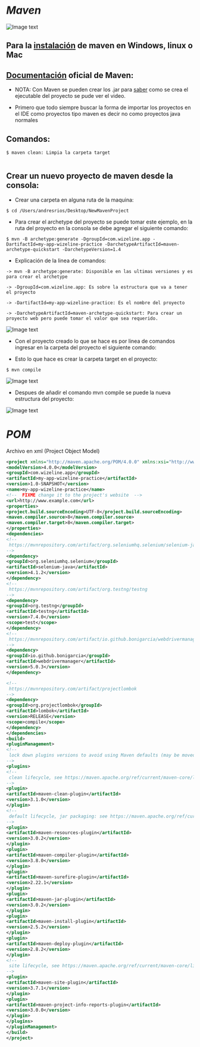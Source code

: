 # _Maven_

![Image text](https://github.com/andres4715-gif/importanDocuments/blob/master/imagenes/apache_maven_l5hy2n.png)

## Para la [instalación](https://www.youtube.com/watch?v=biBOXvSNaXg&list=PLvimn1Ins-40atMWQkxD8r8pRyPLAU0iQ&index=2) de maven en Windows, linux o Mac

## [Documentación](https://maven.apache.org/guides/getting-started/index.html) oficial de Maven:

- NOTA: Con Maven se pueden crear los .jar para [saber](https://www.youtube.com/watch?v=4OhwsOxYJWc&list=PLvimn1Ins-40atMWQkxD8r8pRyPLAU0iQ&index=3) como se crea el ejecutable del proyecto se pude ver el video.

- Primero que todo siempre buscar la forma de importar los proyectos en el IDE como proyectos tipo maven es decir no como proyectos java normales

## Comandos:

```shell
$ maven clean: Limpia la carpeta target


```

## Crear un nuevo proyecto de maven desde la consola:

- Crear una carpeta en alguna ruta de la maquina:

```shell
$ cd /Users/andresrios/Desktop/NewMavenProject
```

- Para crear el archetype del proyecto se puede tomar este ejemplo, en la ruta del proyecto en la consola se debe agregar el siguiente comando:

```shell
$ mvn -B archetype:generate -DgroupId=com.wizeline.app -DartifactId=my-app-wizeline-practice -DarchetypeArtifactId=maven-archetype-quickstart -DarchetypeVersion=1.4
```

- Explicación de la linea de comandos:

```shell
-> mvn -B archetype:generate: Disponible en las ultimas versiones y es para crear el archetype

-> -DgroupId=com.wizeline.app: Es sobre la estructura que va a tener el proyecto

-> -DartifactId=my-app-wizeline-practice: Es el nombre del proyecto

-> -DarchetypeArtifactId=maven-archetype-quickstart: Para crear un proyecto web pero puede tomar el valor que sea requerido.
```

![Image text](https://github.com/andres4715-gif/importanDocuments/blob/master/imagenes/Screen%20Shot%202022-03-16%20at%2012.10.23%20PM.png)

- Con el proyecto creado lo que se hace es por linea de comandos ingresar en la carpeta del proyecto el siguiente comando:

- Esto lo que hace es crear la carpeta target en el proyecto:

```shell
$ mvn compile
```

![Image text](https://github.com/andres4715-gif/importanDocuments/blob/master/imagenes/Screen%20Shot%202022-03-16%20at%2012.14.50%20PM.png)

- Despues de añadir el comando mvn compile se puede la nueva estructura del proyecto:

![Image text](https://github.com/andres4715-gif/importanDocuments/blob/master/imagenes/Screen%20Shot%202022-03-16%20at%2012.19.19%20PM.png)

# _POM_

Archivo en xml (Project Object Model)

```xml
<project xmlns="http://maven.apache.org/POM/4.0.0" xmlns:xsi="http://www.w3.org/2001/XMLSchema-instance" xsi:schemaLocation="http://maven.apache.org/POM/4.0.0 http://maven.apache.org/xsd/maven-4.0.0.xsd">
<modelVersion>4.0.0</modelVersion>
<groupId>com.wizeline.app</groupId>
<artifactId>my-app-wizeline-practice</artifactId>
<version>1.0-SNAPSHOT</version>
<name>my-app-wizeline-practice</name>
<!--  FIXME change it to the project's website  -->
<url>http://www.example.com</url>
<properties>
<project.build.sourceEncoding>UTF-8</project.build.sourceEncoding>
<maven.compiler.source>8</maven.compiler.source>
<maven.compiler.target>8</maven.compiler.target>
</properties>
<dependencies>
<!--
 https://mvnrepository.com/artifact/org.seleniumhq.selenium/selenium-java
-->
<dependency>
<groupId>org.seleniumhq.selenium</groupId>
<artifactId>selenium-java</artifactId>
<version>4.1.2</version>
</dependency>
<!--
 https://mvnrepository.com/artifact/org.testng/testng
-->
<dependency>
<groupId>org.testng</groupId>
<artifactId>testng</artifactId>
<version>7.4.0</version>
<scope>test</scope>
</dependency>
<!--
 https://mvnrepository.com/artifact/io.github.bonigarcia/webdrivermanager
-->
<dependency>
<groupId>io.github.bonigarcia</groupId>
<artifactId>webdrivermanager</artifactId>
<version>5.0.3</version>
</dependency>

<!--
 https://mvnrepository.com/artifact/projectlombok
-->
<dependency>
<groupId>org.projectlombok</groupId>
<artifactId>lombok</artifactId>
<version>RELEASE</version>
<scope>compile</scope>
</dependency>
</dependencies>
<build>
<pluginManagement>
<!--
 lock down plugins versions to avoid using Maven defaults (may be moved to parent pom)
-->
<plugins>
<!--
 clean lifecycle, see https://maven.apache.org/ref/current/maven-core/lifecycles.html#clean_Lifecycle
-->
<plugin>
<artifactId>maven-clean-plugin</artifactId>
<version>3.1.0</version>
</plugin>
<!--
 default lifecycle, jar packaging: see https://maven.apache.org/ref/current/maven-core/default-bindings.html#Plugin_bindings_for_jar_packaging
-->
<plugin>
<artifactId>maven-resources-plugin</artifactId>
<version>3.0.2</version>
</plugin>
<plugin>
<artifactId>maven-compiler-plugin</artifactId>
<version>3.8.0</version>
</plugin>
<plugin>
<artifactId>maven-surefire-plugin</artifactId>
<version>2.22.1</version>
</plugin>
<plugin>
<artifactId>maven-jar-plugin</artifactId>
<version>3.0.2</version>
</plugin>
<plugin>
<artifactId>maven-install-plugin</artifactId>
<version>2.5.2</version>
</plugin>
<plugin>
<artifactId>maven-deploy-plugin</artifactId>
<version>2.8.2</version>
</plugin>
<!--
 site lifecycle, see https://maven.apache.org/ref/current/maven-core/lifecycles.html#site_Lifecycle
-->
<plugin>
<artifactId>maven-site-plugin</artifactId>
<version>3.7.1</version>
</plugin>
<plugin>
<artifactId>maven-project-info-reports-plugin</artifactId>
<version>3.0.0</version>
</plugin>
</plugins>
</pluginManagement>
</build>
</project>
```
